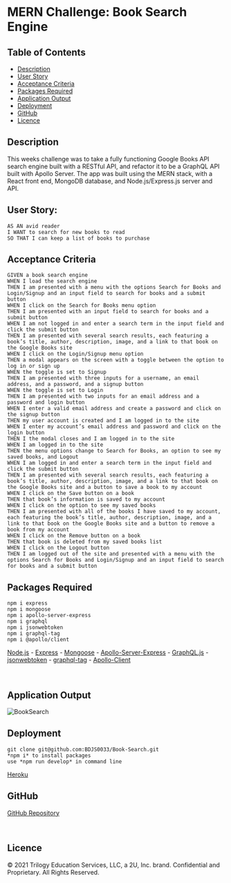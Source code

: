 # MERN Challenge: Book Search Engine

## Table of Contents
* [Description](#description)
* [User Story](#user-story)
* [Acceptance Criteria](#acceptance-criteria)
* [Packages Required](#packages-required)
* [Application Output](#application-output)
* [Deployment](#deployment)
* [GitHub](#GitHub)
* [Licence](#Licence)

## Description

This weeks challenge was to take a fully functioning Google Books API search engine built with a RESTful API, and refactor it to be a GraphQL API built with Apollo Server. The app was built using the MERN stack, with a React front end, MongoDB database, and Node.js/Express.js server and API.

## User Story: 
```
AS AN avid reader
I WANT to search for new books to read
SO THAT I can keep a list of books to purchase
```

## Acceptance Criteria
```
GIVEN a book search engine
WHEN I load the search engine
THEN I am presented with a menu with the options Search for Books and Login/Signup and an input field to search for books and a submit button
WHEN I click on the Search for Books menu option
THEN I am presented with an input field to search for books and a submit button
WHEN I am not logged in and enter a search term in the input field and click the submit button
THEN I am presented with several search results, each featuring a book’s title, author, description, image, and a link to that book on the Google Books site
WHEN I click on the Login/Signup menu option
THEN a modal appears on the screen with a toggle between the option to log in or sign up
WHEN the toggle is set to Signup
THEN I am presented with three inputs for a username, an email address, and a password, and a signup button
WHEN the toggle is set to Login
THEN I am presented with two inputs for an email address and a password and login button
WHEN I enter a valid email address and create a password and click on the signup button
THEN my user account is created and I am logged in to the site
WHEN I enter my account’s email address and password and click on the login button
THEN I the modal closes and I am logged in to the site
WHEN I am logged in to the site
THEN the menu options change to Search for Books, an option to see my saved books, and Logout
WHEN I am logged in and enter a search term in the input field and click the submit button
THEN I am presented with several search results, each featuring a book’s title, author, description, image, and a link to that book on the Google Books site and a button to save a book to my account
WHEN I click on the Save button on a book
THEN that book’s information is saved to my account
WHEN I click on the option to see my saved books
THEN I am presented with all of the books I have saved to my account, each featuring the book’s title, author, description, image, and a link to that book on the Google Books site and a button to remove a book from my account
WHEN I click on the Remove button on a book
THEN that book is deleted from my saved books list
WHEN I click on the Logout button
THEN I am logged out of the site and presented with a menu with the options Search for Books and Login/Signup and an input field to search for books and a submit button
```

## Packages Required
```
npm i express
npm i mongoose
npm i apollo-server-express
npm i graphql
npm i jsonwebtoken
npm i graphql-tag
npm i @apollo/client
```
[Node.js](https://nodejs.org/) - 
[Express](https://www.npmjs.com/package/express) -
[Mongoose](https://www.npmjs.com/package/mongoose) -
[Apollo-Server-Express](https://www.npmjs.com/package/apollo-server-express) -
[GraphQL.js](https://www.npmjs.com/package/graphql/) -
[jsonwebtoken](https://www.npmjs.com/package/jsonwebtoken) -
[graphql-tag](https://www.npmjs.com/package/graphql-tag) -
[Apollo-Client](https://www.npmjs.com/package/@apollo/client)

<br />

## Application Output
![BookSearch](https://user-images.githubusercontent.com/82056351/169879640-ac036e7d-c6e4-4844-885d-80cf7be73d7c.jpg)
<br />

## Deployment
```
git clone git@github.com:BDJS0033/Book-Search.git
*npm i* to install packages
use *npm run develop* in command line
```

[Heroku](https://safe-gorge-90093.herokuapp.com/)

## GitHub

[GitHub Repository](https://github.com/BDJS0033/Book-Search-Engine)

<br />

## Licence
© 2021 Trilogy Education Services, LLC, a 2U, Inc. brand. Confidential and Proprietary. All Rights Reserved.